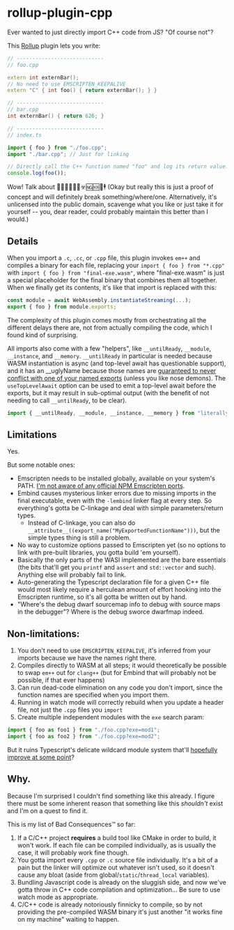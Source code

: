 # rollup-plugin-cpp

Ever wanted to just directly import C++ code from JS? "Of course not"?

This [Rollup](https://rollupjs.org/) plugin lets you write:

```C++
// ----------------------------
// foo.cpp

extern int externBar();
// No need to use EMSCRIPTEN_KEEPALIVE
extern "C" { int foo() { return externBar(); } }

// ----------------------------
// bar.cpp
int externBar() { return 626; }
```

```typescript
// ----------------------------
// index.ts

import { foo } from "./foo.cpp";
import "./bar.cpp"; // Just for linking

// Directly call the C++ function named "foo" and log its return value.
console.log(foo());
```

Wow! Talk about 🚀🚀🚀🌛💨🈲☣️🆖🆘🗿🕴️ (Okay but really this is just a proof of concept and will definitely break something/where/one. Alternatively, it's unlicensed into the public domain, scavenge what you like or just take it for yourself -- you, dear reader, could probably maintain this better than I would.)

## Details

When you import a `.c`, `.cc`, or `.cpp` file, this plugin invokes `em++` and compiles a binary for each file, replacing your `import { foo } from "*.cpp"` with `import { foo } from "final-exe.wasm"`, where "final-exe.wasm" is just a special placeholder for the final binary that combines them all together. When we finally get its contents, it's like that import is replaced with this:
```js
const module = await WebAssembly.instantiateStreaming(...);
export { foo } from module.exports;
```

The complexity of this plugin comes mostly from orchestrating all the different delays there are, not from actually compiling the code, which I found kind of surprising.

All imports also come with a few "helpers", like `__untilReady`, `__module`, `__instance`, and `__memory`.  `__untilReady` in particular is needed because WASM instantiation is async (and top-level await has questionable support), and it has an __uglyName because those names are [guaranteed to never conflict with one of your named exports](https://en.cppreference.com/w/cpp/language/identifiers#In_declarations) (unless you like nose demons).  The `useTopLevelAwait` option can be used to emit a top-level await before the exports, but it may result in sub-optimal output (with the benefit of not needing to call `__untilReady`, to be clear).

```typescript
import { __untilReady, __module, __instance, __memory } from "literally-any-cpp-source-file.cpp"
```

## Limitations

Yes.

But some notable ones:

* Emscripten needs to be installed globally, available on your system's PATH. [I'm not aware of any official NPM Emscripten ports](https://github.com/emscripten-core/emscripten/issues/5774).
* Embind causes mysterious linker errors due to missing imports in the final executable, even with the `-lembind` linker flag at every step. So everything's gotta be C-linkage and deal with simple parameters/return types.
  * Instead of C-linkage, you can also do `__attribute__((export_name("MyExportedFunctionName")))`, but the simple types thing is still a problem.
* No way to customize options passed to Emscripten yet (so no options to link with pre-built libraries, you gotta build 'em yourself).
* Basically the only parts of the WASI implemented are the bare essentials (the bits that'll get you `printf` and `assert` and `std::vector` and such). Anything else will probably fail to link.
* Auto-generating the Typescript declaration file for a given C++ file would most likely require a herculean amount of effort hooking into the Emscripten runtime, so it's all gotta be written out by hand.
* "Where's the debug dwarf sourcemap info to debug with source maps in the debugger"? Where is the debug sworce dwarfmap indeed.

## Non-limitations:

1. You don't need to use `EMSCRIPTEN_KEEPALIVE`, it's inferred from your imports because we have the names right there.
1. Compiles directly to WASM at all steps; it would theoretically be possible to swap `em++` out for `clang++` (but for Embind that will probably not be possible, if that ever happens)
2. Can run dead-code elimination on any code you don't import, since the function names are specified when you import them.
3. Running in watch mode will correctly rebuild when you update a header file, not just the `.cpp` files you `import`
4. Create multiple independent modules with the `exe` search param:

```typescript
import { foo as foo1 } from "./foo.cpp?exe=mod1";
import { foo as foo2 } from "./foo.cpp?exe=mod2";
```
But it ruins Typescript's delicate wildcard module system that'll [hopefully improve at some point](https://github.com/microsoft/TypeScript/issues/38638)?

## Why.

Because I'm surprised I couldn't find something like this already. I figure there must be some inherent reason that something like this *shouldn't* exist and I'm on a quest to find it.

This is my list of Bad Consequences™ so far:

1. If a C/C++ project **requires** a build tool like CMake in order to build, it won't work. If each file can be compiled individually, as is usually the case, it will probably work fine though.
2. You gotta import every `.cpp` or `.c` source file individually. It's a bit of a pain but the linker will optimize out whatever isn't used, so it doesn't cause any bloat (aside from global/`static`/`thread_local` variables).
3. Bundling Javascript code is already on the sluggish side, and now we've gotta throw in C++ code compilation and optimization... Be sure to use watch mode as appropriate.
4. C/C++ code is already notoriously finnicky to compile, so by not providing the pre-compiled WASM binary it's just another "it works fine on my machine" waiting to happen.